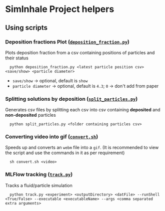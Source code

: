 # SimInhale Project helpers

## Using scripts

### Deposition fractions Plot ([`deposition_fraction.py`](./scripts/deposition_fraction.py))

Plots deposition fraction from a csv containing positions of particles and their status

``` shell
  python deposition_fraction.py <latest particle position csv> <save/show> <particle diameter>
```

- `save/show` -> optional, default is `show`
- `particle diameter` -> optional, default is `4.3`; `0` -> don't add from paper

### Splitting solutions by deposition ([`split_particles.py`](./scripts/split_particles.py))

Generates csv files by splitting each csv into csv containing **deposited** and **non-deposited** particles

``` shell
  python split_particles.py <folder containing particles csv>
```

### Converting video into gif ([`convert.sh`](./scripts/convert.sh))

Speeds up and converts an `webm` file into a `gif`. (It is recommended to view the script and use the commands in it as per requirement)

``` shell
  sh convert.sh <video>
```

### MLFlow tracking ([`track.py`](./scripts/track.py))

Tracks a fluid/particle simulation

``` shell
  python track.py <experiment> <outputDirectory> <datFile> --runShell <True/False> --executable <executableName> --args <comma separated extra arguments>
```

